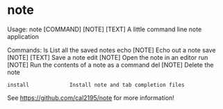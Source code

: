 # note
Usage: note [COMMAND] [NOTE] [TEXT]
A little command line note application

Commands:
	ls                  List all the saved notes
	echo [NOTE]         Echo out a note
	save [NOTE] [TEXT]  Save a note
	edit [NOTE]         Open the note in an editor
	run [NOTE]          Run the contents of a note as a command
	del [NOTE]          Delete the note

	install             Install note and tab completion files

See https://github.com/cal2195/note for more information!
